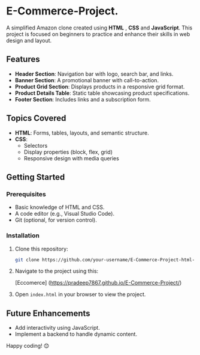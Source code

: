 # E-Commerce-Project.

A simplified Amazon clone created using **HTML** , **CSS** and **JavaScript**. This project is focused on beginners to practice and enhance their skills in web design and layout.

## Features

- **Header Section**: Navigation bar with logo, search bar, and links.
- **Banner Section**: A promotional banner with call-to-action.
- **Product Grid Section**: Displays products in a responsive grid format.
- **Product Details Table**: Static table showcasing product specifications.
- **Footer Section**: Includes links and a subscription form.

## Topics Covered

- **HTML**: Forms, tables, layouts, and semantic structure.
- **CSS**: 
  - Selectors
  - Display properties (block, flex, grid)
  - Responsive design with media queries

## Getting Started

### Prerequisites
- Basic knowledge of HTML and CSS.
- A code editor (e.g., Visual Studio Code).
- Git (optional, for version control).

### Installation
1. Clone this repository:
   ```bash
   git clone https://github.com/your-username/E-Commerce-Project-html-css.git
   ```
2. Navigate to the project using this:

      [Eccomerce] (https://pradeep7867.github.io/E-Commerce-Project/)
3. Open `index.html` in your browser to view the project.


## Future Enhancements

- Add interactivity using JavaScript.
- Implement a backend to handle dynamic content.



Happy coding! 😊
